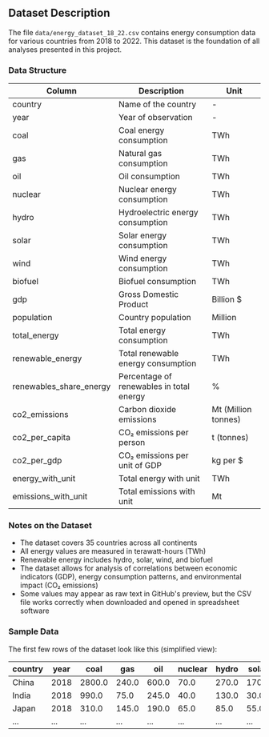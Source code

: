 ## Dataset Description

The file `data/energy_dataset_18_22.csv` contains energy consumption data for various countries from 2018 to 2022. This dataset is the foundation of all analyses presented in this project.

### Data Structure

| Column | Description | Unit |
|--------|-------------|------|
| country | Name of the country | - |
| year | Year of observation | - |
| coal | Coal energy consumption | TWh |
| gas | Natural gas consumption | TWh |
| oil | Oil consumption | TWh |
| nuclear | Nuclear energy consumption | TWh |
| hydro | Hydroelectric energy consumption | TWh |
| solar | Solar energy consumption | TWh |
| wind | Wind energy consumption | TWh |
| biofuel | Biofuel consumption | TWh |
| gdp | Gross Domestic Product | Billion $ |
| population | Country population | Million |
| total_energy | Total energy consumption | TWh |
| renewable_energy | Total renewable energy consumption | TWh |
| renewables_share_energy | Percentage of renewables in total energy | % |
| co2_emissions | Carbon dioxide emissions | Mt (Million tonnes) |
| co2_per_capita | CO₂ emissions per person | t (tonnes) |
| co2_per_gdp | CO₂ emissions per unit of GDP | kg per $ |
| energy_with_unit | Total energy with unit | TWh |
| emissions_with_unit | Total emissions with unit | Mt |

### Notes on the Dataset

- The dataset covers 35 countries across all continents
- All energy values are measured in terawatt-hours (TWh)
- Renewable energy includes hydro, solar, wind, and biofuel
- The dataset allows for analysis of correlations between economic indicators (GDP), energy consumption patterns, and environmental impact (CO₂ emissions)
- Some values may appear as raw text in GitHub's preview, but the CSV file works correctly when downloaded and opened in spreadsheet software

### Sample Data

The first few rows of the dataset look like this (simplified view):

| country | year | coal | gas | oil | nuclear | hydro | solar | wind | biofuel | ... |
|---------|------|------|-----|-----|---------|-------|-------|------|---------|-----|
| China | 2018 | 2800.0 | 240.0 | 600.0 | 70.0 | 270.0 | 170.0 | 360.0 | 90.0 | ... |
| India | 2018 | 990.0 | 75.0 | 245.0 | 40.0 | 130.0 | 30.0 | 60.0 | 45.0 | ... |
| Japan | 2018 | 310.0 | 145.0 | 190.0 | 65.0 | 85.0 | 55.0 | 15.0 | 25.0 | ... |
| ... | ... | ... | ... | ... | ... | ... | ... | ... | ... | ... |
